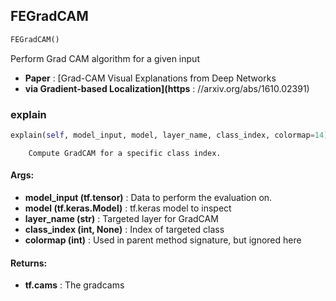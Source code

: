 ## FEGradCAM
```python
FEGradCAM()
```
Perform Grad CAM algorithm for a given input
* **Paper** :  [Grad-CAM Visual Explanations from Deep Networks
* **via Gradient-based Localization](https** : //arxiv.org/abs/1610.02391)

### explain
```python
explain(self, model_input, model, layer_name, class_index, colormap=14)
```
        Compute GradCAM for a specific class index.

#### Args:

* **model_input (tf.tensor)** :  Data to perform the evaluation on.
* **model (tf.keras.Model)** :  tf.keras model to inspect
* **layer_name (str)** :  Targeted layer for GradCAM
* **class_index (int, None)** :  Index of targeted class
* **colormap (int)** :  Used in parent method signature, but ignored here

#### Returns:

* **tf.cams** :  The gradcams        